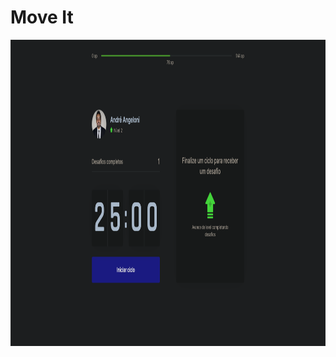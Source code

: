 # Move It

<p align="center">
<img src="src/screenshot/main.png" height="490" width="1000" alt="Main"/>
</p>